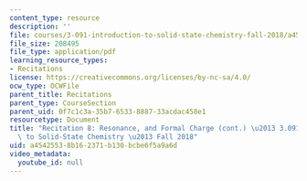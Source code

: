 ```yaml
---
content_type: resource
description: ''
file: courses/3-091-introduction-to-solid-state-chemistry-fall-2018/a45425538b162371b130bcbe6f5a9a6d_MIT3_091F18_REC8.pdf
file_size: 208495
file_type: application/pdf
learning_resource_types:
- Recitations
license: https://creativecommons.org/licenses/by-nc-sa/4.0/
ocw_type: OCWFile
parent_title: Recitations
parent_type: CourseSection
parent_uid: 0f7c1c3a-35b7-6533-8887-33acdac458e1
resourcetype: Document
title: "Recitation 8: Resonance, and Formal Charge (cont.) \u2013 3.091 Introduction\
  \ to Solid-State Chemistry \u2013 Fall 2018"
uid: a4542553-8b16-2371-b130-bcbe6f5a9a6d
video_metadata:
  youtube_id: null
---
```

